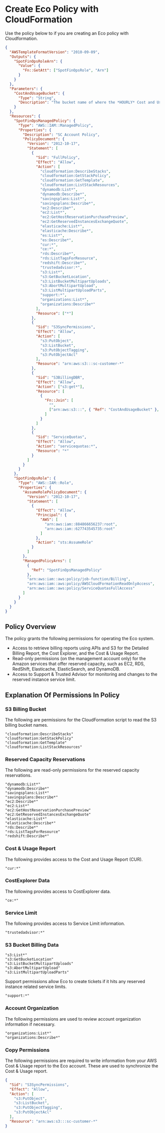 # Create Eco Policy with CloudFormation

Use the policy below to if you are creating an Eco policy with Cloudformation.

```json
{
  "AWSTemplateFormatVersion": "2010-09-09",
  "Outputs": {
    "SpotFinOpsRoleArn": {
      "Value": {
        "Fn::GetAtt": ["SpotFinOpsRole", "Arn"]
      }
    }
  },
  "Parameters": {
    "CostAndUsageBucket": {
      "Type": "String",
      "Description": "The bucket name of where the *HOURLY* Cost and Usage Report is located. https://console.aws.amazon.com/billing/home?#/reports"
    }
  },
  "Resources": {
    "SpotFinOpsManagedPolicy": {
      "Type": "AWS::IAM::ManagedPolicy",
      "Properties": {
        "Description": "SC Account Policy",
        "PolicyDocument": {
          "Version": "2012-10-17",
          "Statement": [
            {
              "Sid": "FullPolicy",
              "Effect": "Allow",
              "Action": [
                "cloudformation:DescribeStacks",
                "cloudformation:GetStackPolicy",
                "cloudformation:GetTemplate",
                "cloudformation:ListStackResources",
                "dynamodb:List*",
                "dynamodb:Describe*",
                "savingsplans:List*",
                "savingsplans:Describe*",
                "ec2:Describe*",
                "ec2:List*",
                "ec2:GetHostReservationPurchasePreview",
                "ec2:GetReservedInstancesExchangeQuote",
                "elasticache:List*",
                "elasticache:Describe*",
                "es:List*",
                "es:Describe*",
                "cur:*",
                "ce:*",
                "rds:Describe*",
                "rds:ListTagsForResource",
                "redshift:Describe*",
                "trustedadvisor:*",
                "s3:List*",
                "s3:GetBucketLocation",
                "s3:ListBucketMultipartUploads",
                "s3:AbortMultipartUpload",
                "s3:ListMultipartUploadParts",
                "support:*",
                "organizations:List*",
                "organizations:Describe*"
              ],
              "Resource": ["*"]
            },
            {
              "Sid": "S3SyncPermissions",
              "Effect": "Allow",
              "Action": [
                "s3:PutObject",
                "s3:ListBucket",
                "s3:PutObjectTagging",
                "s3:PutObjectAcl"
              ],
              "Resource": "arn:aws:s3:::sc-customer-*"
            },
            {
              "Sid": "S3BillingDBR",
              "Effect": "Allow",
              "Action": ["s3:get*"],
              "Resource": [
                {
                  "Fn::Join": [
                    "",
                    ["arn:aws:s3:::", { "Ref": "CostAndUsageBucket" }, "/*"]
                  ]
                }
              ]
            },
            {
              "Sid": "ServiceQuotas",
              "Effect": "Allow",
              "Action": "servicequotas:*",
              "Resource": "*"
            }
          ]
        }
      }
    },
    "SpotFinOpsRole": {
      "Type": "AWS::IAM::Role",
      "Properties": {
        "AssumeRolePolicyDocument": {
          "Version": "2012-10-17",
          "Statement": [
            {
              "Effect": "Allow",
              "Principal": {
                "AWS": [
                  "arn:aws:iam::884866656237:root",
                  "arn:aws:iam::627743545735:root"
                ]
              },
              "Action": "sts:AssumeRole"
            }
          ]
        },
        "ManagedPolicyArns": [
          {
            "Ref": "SpotFinOpsManagedPolicy"
          },
          "arn:aws:iam::aws:policy/job-function/Billing",
          "arn:aws:iam::aws:policy/AWSCloudFormationReadOnlyAccess",
          "arn:aws:iam::aws:policy/ServiceQuotasFullAccess"
        ]
      }
    }
  }
}
```

## Policy Overview

The policy grants the following permissions for operating the Eco system.

- Access to retrieve billing reports using APIs and S3 for the Detailed Billing Report, the Cost Explorer, and the Cost & Usage Report.
- Read-only permissions (on the management account only) for the Amazon services that offer reserved capacity, such as EC2, RDS, RedShift, Elasticache, ElasticSearch, and DynamoDB.
- Access to Support & Trusted Advisor for monitoring and changes to the reserved instance service limit.

## Explanation Of Permissions In Policy

### S3 Billing Bucket

The following are permissions for the CloudFormation script to read the S3 billing bucket names.

```
"cloudformation:DescribeStacks"
"cloudformation:GetStackPolicy"
"cloudformation:GetTemplate"
"cloudformation:ListStackResources"
```

### Reserved Capacity Reservations

The following are read-only permissions for the reserved capacity reservations.

```
"dynamodb:List*"
"dynamodb:Describe*"
"savingsplans:List*"
"savingsplans:Describe*"
"ec2:Describe*"
"ec2:List*"
"ec2:GetHostReservationPurchasePreview"
"ec2:GetReservedInstancesExchangeQuote"
"elasticache:List*"
"elasticache:Describe*"
"rds:Describe*"
"rds:ListTagsForResource"
"redshift:Describe*"
```

### Cost & Usage Report

The following provides access to the Cost and Usage Report (CUR).

`"cur:*"`

### CostExplorer Data

The following provides access to CostExplorer data.

`"ce:*"`

### Service Limit

The following provides access to Service Limit information.

`"trustedadvisor:*"`

### S3 Bucket Billing Data

```
"s3:List*"
"s3:GetBucketLocation"
"s3:ListBucketMultipartUploads"
"s3:AbortMultipartUpload"
"s3:ListMultipartUploadParts"
```

Support permissions allow Eco to create tickets if it hits any reserved instance related service limits.

`"support:*"`

### Account Organization

The following permissions are used to review account organization information if necessary.

```
"organizations:List*"
"organizations:Describe*"
```

### Copy Permissions

The following permissions are required to write information from your AWS Cost & Usage report to the Eco account. These are used to synchronize the Cost & Usage report.

```json
{
  "Sid": "S3SyncPermissions",
  "Effect": "Allow",
  "Action": [
    "s3:PutObject",
    "s3:ListBucket",
    "s3:PutObjectTagging",
    "s3:PutObjectAcl"
  ],
  "Resource": "arn:aws:s3:::sc-customer-*"
}
```

